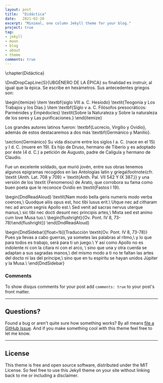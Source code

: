 ```yaml
---
layout: post
title:  "Didáctica"
date:   2021-02-20
excerpt: "Minimal, one column Jekyll theme for your blog."
project: true
tag:
- jekyll 
- moon
- blog
- about
- theme
comments: true
---
```


\chapter{Didáctica}



\DndDropCapLine{S}{UBGÉNERO DE LA ÉPICA} su finalidad es instruir, al igual que la épica. Se escribe en hexámetros. Sus antecedentes griegos son:

\begin{itemize}
  \item \textbf{siglo VIII a. C. Hesíodo}
\textit{Teogonía y Los Trabajos y los Días.}
  \item \textbf{Siglo v a. C. Filósofos presocráticos: Parménides y Empédocles}
\textit{Sobre la Naturaleza y Sobre la naturaleza de los seres y Las purificaciones.}
\end{itemize}

Los grandes autores latinos fueron: \textbf{Lucrecio, Virgilio y Ovidio}, además de estos destacaremos a dos más \textbf{Germánico y Manilio}.

\section{Germánico}
Su vida discurre entre los siglos I a. C. (nace en el 15) y I d. C. (muere en 19). Es hijo de Druso, hermano de Tiberio y es adoptado por éste (4 d. C.) a petición de Augusto, padre de Calígula y hermano de Claudio.

Fue un excelente soldado, que murió jovén, entre sus obras tenemos algunos epigramas recogidos en las Antologías latin y griega\footnote{cfr. \textit {Anth. Lat. 708 y 709} $=$ \textit{Anth. Pal. VII 542 Y IX 387.}} y una versión de los \textit {Fenomenos} de Arato, que corrobora su fama como buen poeta que le reconoce Ovidio en \textit{Fastos I 19}.

\begin{DndReadAloud}
  \textit{Nam modo bella geris numeris modo verba coerces,\\
  Quodque aliis opus est, hoc tibi lusus erit.\\
  Utque nec ad citharam nec ad arcum segnis Apollo est.\\
  Sed venit ad sacras nervus uterque manus,\\
  sic tibi nec docti desunt nec principis artes,\\
  Mixta sed est animo cum love Musa tuo.\\
  \begin{flushright}{Ov. Pont. IV 8, 73-78}\end{flushright}}
\end{DndReadAloud}

\begin{DndSidebar}[float=!b]{Traducción \textit{Ov. Pont. IV 8, 73-78}}
  Pues ya llevas a cabo guerras, ya sometes las palabras al ritmo,\\
  y lo que para todos es trabajo, será para ti un juego.\\
  Y así como Apollo no es indolente ni con la cítara ni con el arco, \\
  sino que una y otra cuerda se adaptan a sus sagradas manos,\\
  del mismo modo a ti no te faltan las artes del docto ni las del príncipe,\\
  sino que en tu espíritu se hayan unidos Júpiter y la Musa.\\
\end{DndSidebar}

### Comments
To show disqus comments for your post add `comments: true` to your post's front matter.

---

## Questions?

Found a bug or aren't quite sure how something works? By all means [file a GitHub Issue](https://github.com/TaylanTatli/Moon/issues/new). And if you make something cool with this theme feel free to let me know.

---

## License

This theme is free and open source software, distributed under the MIT License. So feel free to use this Jekyll theme on your site without linking back to me or including a disclaimer.
